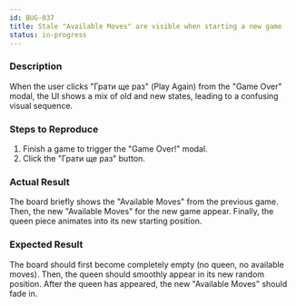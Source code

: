 ```yaml
---
id: BUG-037
title: Stale "Available Moves" are visible when starting a new game
status: in-progress
---
```


### Description

When the user clicks "Грати ще раз" (Play Again) from the "Game Over" modal, the UI shows a mix of old and new states, leading to a confusing visual sequence.

### Steps to Reproduce

1.  Finish a game to trigger the "Game Over!" modal.
2.  Click the "Грати ще раз" button.

### Actual Result

The board briefly shows the "Available Moves" from the previous game. Then, the new "Available Moves" for the new game appear. Finally, the queen piece animates into its new starting position.

### Expected Result

The board should first become completely empty (no queen, no available moves). Then, the queen should smoothly appear in its new random position. After the queen has appeared, the new "Available Moves" should fade in. 